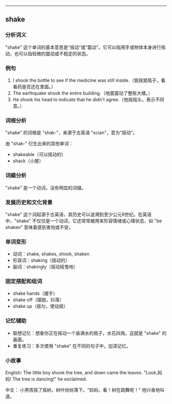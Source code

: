 
---------------
## shake
### 分析词义
"shake" 这个单词的基本意思是“摇动”或“震动”。它可以指用手或物体本身进行摇动，也可以指轻微的震动或不稳定的状态。

### 例句
1. I shook the bottle to see if the medicine was still inside.（我摇晃瓶子，看看药是否还在里面。）
2. The earthquake shook the entire building.（地震震动了整栋大楼。）
3. He shook his head to indicate that he didn't agree.（他摇摇头，表示不同意。）

### 词根分析
"shake" 的词根是 "shak-"，来源于古英语 "scian"，意为“摇动”。

由 "shak-" 衍生出来的其他单词：
- shakeable（可以摇动的）
- shack（小屋）

### 词缀分析
"shake" 是一个动词，没有明显的词缀。

### 发展历史和文化背景
"shake" 这个词起源于古英语，其历史可以追溯到至少公元9世纪。在英语中，"shake" 不仅仅是一个动词，它还常常被用来形容情绪或心理状态，如 "be shaken" 意味着感到害怕或不安。

### 单词变形
- 动词：shake, shakes, shook, shaken
- 形容词：shaking（摇动的）
- 副词：shakingly（摇动摇曳地）

### 固定搭配和组词
- shake hands（握手）
- shake off（摆脱，抖落）
- shake up（摇匀，使动摇）

### 记忆辅助
- 联想记忆：想象你正在摇动一个装满水的瓶子，水花四溅，这就是 "shake" 的画面。
- 重复练习：多次使用 "shake" 在不同的句子中，加深记忆。

### 小故事
English:
The little boy shook the tree, and down came the leaves. "Look,妈妈! The tree is dancing!" he exclaimed.

中文：
小男孩摇了摇树，树叶纷纷落下。"妈妈，看！树在跳舞呢！" 他兴奋地叫道。

